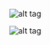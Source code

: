 ![alt tag](https://user-images.githubusercontent.com/83464837/125329926-5d738600-e346-11eb-8a97-6d889c18305e.png)

![alt tag](https://user-images.githubusercontent.com/83464837/125329998-754b0a00-e346-11eb-9760-5ca1f0eebe68.png)
